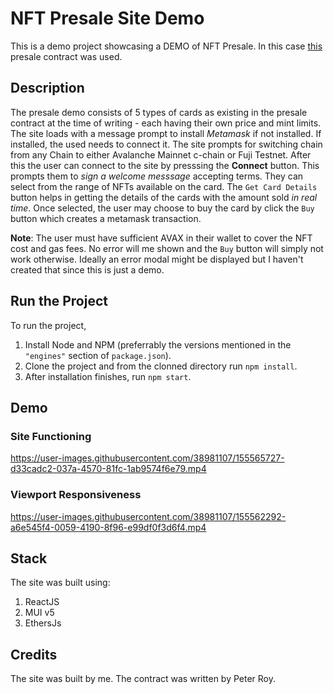 # NFT Presale Site Demo

This is a demo project showcasing a DEMO of NFT Presale. In this case [this](https://testnet.snowtrace.io/address/0x848866702EAEfBffc248Ec2e25d5825b93dE0617#code) presale contract was used.

## Description

The presale demo consists of 5 types of cards as existing in the presale contract at the time of writing - each having their own price and mint limits. The site loads with a message prompt to install *Metamask* if not installed. If installed, the used needs to connect it. The site prompts for switching chain from any Chain to either Avalanche Mainnet c-chain or Fuji Testnet. After this the user can connect to the site by presssing the **Connect** button. This prompts them to *sign a welcome messsage* accepting terms. They can select from the range of NFTs available on the card. The `Get Card Details` button helps in getting the details of the cards with the amount sold *in real time*. Once selected, the user may choose to buy the card by click the `Buy` button which creates a metamask transaction.

**Note**: The user must have sufficient AVAX in their wallet to cover the NFT cost and gas fees. No error will me shown and the `Buy` button will simply not work otherwise. Ideally an error modal might be displayed but I haven't created that since this is just a demo.

## Run the Project

To run the project, 
1. Install Node and NPM (preferrably the versions mentioned in the `"engines"` section of `package.json`).
2. Clone the project and from the clonned directory run `npm install`.
3. After installation finishes, run `npm start`.

## Demo 

### Site Functioning

https://user-images.githubusercontent.com/38981107/155565727-d33cadc2-037a-4570-81fc-1ab9574f6e79.mp4


### Viewport Responsiveness

https://user-images.githubusercontent.com/38981107/155562292-a6e545f4-0059-4190-8f96-e99df0f3d6f4.mp4


## Stack

The site was built using:
1. ReactJS
2. MUI v5
3. EthersJs

## Credits

The site was built by me. The contract was written by Peter Roy.
